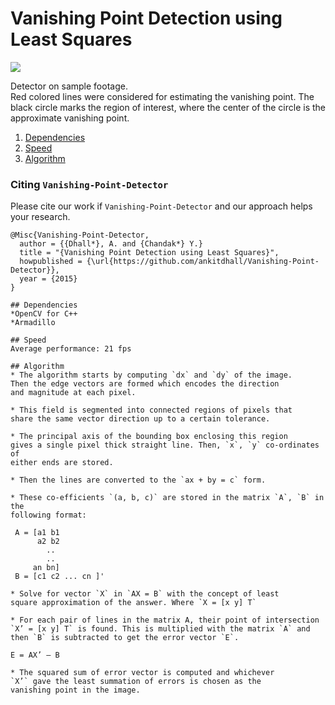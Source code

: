 # Vanishing Point Detection using Least Squares

![](https://cloud.githubusercontent.com/assets/8938083/9835917/7c594192-5a1f-11e5-986f-5877b56e1fe6.png)  

Detector on sample footage.  
Red colored lines were considered for estimating the vanishing point. The black circle marks the region of interest, where the center of the circle is the approximate vanishing point.

1. [Dependencies](#dependencies)
2. [Speed](#speed)
3. [Algorithm](#algorithm)  


### Citing `Vanishing-Point-Detector`
Please cite our work if `Vanishing-Point-Detector` and our approach helps your research.  

```
@Misc{Vanishing-Point-Detector,
  author = {{Dhall*}, A. and {Chandak*} Y.}
  title = "{Vanishing Point Detection using Least Squares}",
  howpublished = {\url{https://github.com/ankitdhall/Vanishing-Point-Detector}},
  year = {2015}
}

## Dependencies
*OpenCV for C++
*Armadillo

## Speed
Average performance: 21 fps

## Algorithm
* The algorithm starts by computing `dx` and `dy` of the image.
Then the edge vectors are formed which encodes the direction
and magnitude at each pixel.  

* This field is segmented into connected regions of pixels that
share the same vector direction up to a certain tolerance.  

* The principal axis of the bounding box enclosing this region
gives a single pixel thick straight line. Then, `x`, `y` co-ordinates of
either ends are stored.  

* Then the lines are converted to the `ax + by = c` form.  

* These co-efficients `(a, b, c)` are stored in the matrix `A`, `B` in the
following format:  
```
     A = [a1 b1  
          a2 b2  
            ..  
            ..  
         an bn]    
     B = [c1 c2 ... cn ]'  
```
* Solve for vector `X` in `AX = B` with the concept of least
square approximation of the answer. Where `X = [x y] T`

* For each pair of lines in the matrix A, their point of intersection
`X’ = [x y] T` is found. This is multiplied with the matrix `A` and
then `B` is subtracted to get the error vector `E`.
```
    E = AX’ – B
```
* The squared sum of error vector is computed and whichever
`X’` gave the least summation of errors is chosen as the
vanishing point in the image.
